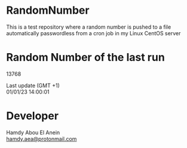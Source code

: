 # RandomNumber    
This is a test repository where a random number is pushed to a file automatically passwordless from a cron job in my Linux CentOS server    
# Random Number of the last run   
13768
      
Last update (GMT +1)    
01/01/23 14:00:01
# Developer    
Hamdy Abou El Anein   
hamdy.aea@protonmail.com
